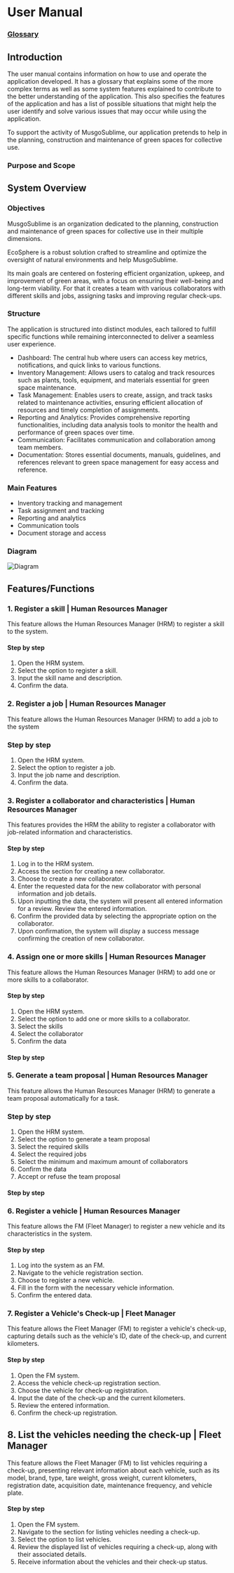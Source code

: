 # User Manual


### [Glossary](01.requirements-engineering/glossary.md)



## Introduction
The user manual contains information on how to use and operate the application developed. It has a glossary that explains some of the more complex terms as well as some system features explained to contribute to the better understanding of the application. This also specifies the features of the application and has a list of possible situations that might help the user identify and solve various issues that may occur while using the application.

To support the activity of MusgoSublime, our application pretends to help in the planning, construction and maintenance of green spaces for collective use.
### Purpose and Scope


## System Overview

### Objectives

MusgoSublime is an organization dedicated to the planning, construction and maintenance of green spaces for collective use in their multiple dimensions.

EcoSphere is a robust solution crafted to streamline and optimize the oversight of natural environments and help MusgoSublime.

Its main goals are centered on fostering efficient organization, upkeep, and improvement of green areas, with a focus on ensuring their well-being and long-term viability. For that it creates a team with various collaborators with different skills and jobs, assigning tasks and improving regular check-ups.


### Structure

The application is structured into distinct modules, each tailored to fulfill specific functions while remaining interconnected to deliver a seamless user experience.
* Dashboard: The central hub where users can access key metrics, notifications, and quick links to various functions.
* Inventory Management: Allows users to catalog and track resources such as plants, tools, equipment, and materials essential for green space maintenance.
* Task Management: Enables users to create, assign, and track tasks related to maintenance activities, ensuring efficient allocation of resources and timely completion of assignments.
* Reporting and Analytics: Provides comprehensive reporting functionalities, including data analysis tools to monitor the health and performance of green spaces over time.
* Communication: Facilitates communication and collaboration among team members.
* Documentation: Stores essential documents, manuals, guidelines, and references relevant to green space management for easy access and reference.

### Main Features

* Inventory tracking and management
* Task assignment and tracking
* Reporting and analytics
* Communication tools
* Document storage and access

### Diagram

![Diagram](01.requirements-engineering/svg/use-case-diagram.svg)


## Features/Functions

###  1. Register a skill | Human Resources Manager

This feature allows the Human Resources Manager (HRM) to register a skill to the system.

#### Step by step

1. Open the HRM system.
2. Select the option to register a skill.
3. Input the skill name and description.
4. Confirm the data.

### 2. Register a job | Human Resources Manager

This feature allows the Human Resources Manager (HRM) to add a job to the system

### Step by step
1. Open the HRM system.
2. Select the option to register a job.
3. Input the job name and description.
4. Confirm the data.


### 3. Register a collaborator and characteristics | Human Resources Manager

This features provides the HRM the ability to register a collaborator with job-related information and characteristics.

#### Step by step

1. Log in to the HRM system.
2. Access the section for creating a new collaborator.
3. Choose to create a new collaborator.
4. Enter the requested data for the new collaborator with personal information and job details.
5. Upon inputting the data, the system will present all entered information for a review. Review the entered information.
6. Confirm the provided data by selecting the appropriate option on the collaborator.
7. Upon confirmation, the system will display a success message confirming the creation of new collaborator.


### 4. Assign one or more skills | Human Resources Manager

This feature allows the Human Resources Manager (HRM) to add one or more skills to a collaborator.


#### Step by step
1. Open the HRM system.
2. Select the option to add one or more skills to a collaborator.
3. Select the skills
4. Select the collaborator
5. Confirm the data



#### Step by step

### 5. Generate a team proposal | Human Resources Manager

This feature allows the Human Resources Manager (HRM) to generate a team proposal automatically for a task.

### Step by step
1. Open the HRM system.
2. Select the option to generate a team proposal
3. Select the required skills
4. Select the required jobs
5. Select the minimum and maximum amount of collaborators
6. Confirm the data
7. Accept or refuse the team proposal


#### Step by step

### 6. Register a vehicle | Human Resources Manager

This feature allows the FM (Fleet Manager) to register a new vehicle and its characteristics in the system.

#### Step by step
1. Log into the system as an FM.
2. Navigate to the vehicle registration section.
3. Choose to register a new vehicle.
4. Fill in the form with the necessary vehicle information.
5. Confirm the entered data.


### 7. Register a Vehicle's Check-up | Fleet Manager

This feature allows the Fleet Manager (FM) to register a vehicle's check-up, capturing details such as the vehicle's ID, date of the check-up, and current kilometers.

#### Step by step

1. Open the FM system.
2. Access the vehicle check-up registration section.
3. Choose the vehicle for check-up registration.
4. Input the date of the check-up and the current kilometers.
5. Review the entered information.
6. Confirm the check-up registration.

## 8. List the vehicles needing the check-up | Fleet Manager

This feature allows the Fleet Manager (FM) to list vehicles requiring a check-up, presenting relevant information about each vehicle, such as its model, brand, type, tare weight, gross weight, current kilometers, registration date, acquisition date, maintenance frequency, and vehicle plate.

#### Step by step

1. Open the FM system.
2. Navigate to the section for listing vehicles needing a check-up.
3. Select the option to list vehicles.
4. Review the displayed list of vehicles requiring a check-up, along with their associated details.
5. Receive information about the vehicles and their check-up status.
